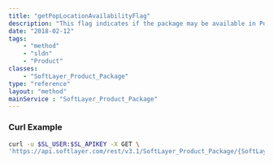 ```yaml
---
title: "getPopLocationAvailabilityFlag"
description: "This flag indicates if the package may be available in PoP locations in addition to Datacenters."
date: "2018-02-12"
tags:
    - "method"
    - "sldn"
    - "Product"
classes:
    - "SoftLayer_Product_Package"
type: "reference"
layout: "method"
mainService : "SoftLayer_Product_Package"
---
```


### Curl Example
```bash
curl -u $SL_USER:$SL_APIKEY -X GET \
'https://api.softlayer.com/rest/v3.1/SoftLayer_Product_Package/{SoftLayer_Product_PackageID}/getPopLocationAvailabilityFlag'
```
